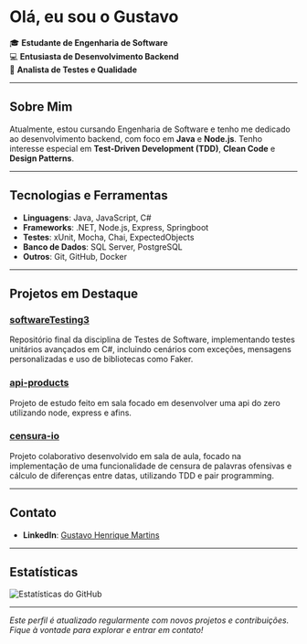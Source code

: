 # Olá, eu sou o Gustavo

🎓 **Estudante de Engenharia de Software**  
💻 **Entusiasta de Desenvolvimento Backend**  
🧪 **Analista de Testes e Qualidade**

---

## Sobre Mim

Atualmente, estou cursando Engenharia de Software e tenho me dedicado ao desenvolvimento backend, com foco em **Java** e **Node.js**. Tenho interesse especial em **Test-Driven Development (TDD)**, **Clean Code** e **Design Patterns**.

---

## Tecnologias e Ferramentas

- **Linguagens**: Java, JavaScript, C#
- **Frameworks**: .NET, Node.js, Express, Springboot
- **Testes**: xUnit, Mocha, Chai, ExpectedObjects
- **Banco de Dados**: SQL Server, PostgreSQL
- **Outros**: Git, GitHub, Docker

---

## Projetos em Destaque

### [softwareTesting3](https://github.com/gtins/softwareTesting3)
Repositório final da disciplina de Testes de Software, implementando testes unitários avançados em C#, incluindo cenários com exceções, mensagens personalizadas e uso de bibliotecas como Faker.
### [api-products](https://github.com/gtins/api-products)
Projeto de estudo feito em sala focado em desenvolver uma api do zero utilizando node, express e afins.
### [censura-io](https://github.com/icrcode/censura-io)
Projeto colaborativo desenvolvido em sala de aula, focado na implementação de uma funcionalidade de censura de palavras ofensivas e cálculo de diferenças entre datas, utilizando TDD e pair programming.

---

## Contato

- **LinkedIn**: [Gustavo Henrique Martins]([https://www.linkedin.com/in/seu-perfil](https://www.linkedin.com/in/gustavo-henrique-martins-8a398b1b5/))

---

## Estatísticas

![Estatísticas do GitHub](https://github-readme-stats.vercel.app/api?username=gtins&show_icons=true&theme=radical)

---

*Este perfil é atualizado regularmente com novos projetos e contribuições. Fique à vontade para explorar e entrar em contato!*
